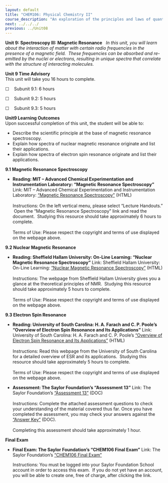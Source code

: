 ```yaml
---
layout: default
title: "CHEM106: Physical Chemistry II"
course_description: "An exploration of the principles and laws of quantum mechanics as well as the interaction between matter and electromagnetic waves."
next: ../../../
previous: ../Unit08
---
```

**Unit 9: Spectroscopy III: Magnetic Resonance** <span id="9"></span> 
*In this unit, you will learn about the interaction of matter with
certain radio frequencies in the presence of a magnetic field.  These
frequencies can be absorbed and re-emitted by the nuclei or electrons,
resulting in unique spectra that correlate with the structure of
interacting molecules.*

**Unit 9 Time Advisory**  
This unit will take you 16 hours to complete.  
  
 ☐    Subunit 9.1: 6 hours  
  
 ☐    Subunit 9.2: 5 hours  
  
 ☐    Subunit 9.3: 5 hours

**Unit9 Learning Outcomes**  
Upon successful completion of this unit, the student will be able to:
-   Describe the scientific principle at the base of magnetic resonance
    spectroscopy.
-   Explain how spectra of nuclear magnetic resonance originate and list
    their applications.
-   Explain how spectra of electron spin resonance originate and list
    their applications.

**9.1 Magnetic Resonance Spectroscopy** <span id="9.1"></span> 
-   **Reading: MIT – Advanced Chemical Experimentation and
    Instrumentation Laboratory: “Magnetic Resonance Spectroscopy”**
    Link: MIT – Advanced Chemical Experimentation and Instrumentation
    Laboratory: [“Magnetic Resonance
    Spectroscopy”](http://web.mit.edu/5.33/www/) (HTML)  
        
     Instructions: On the left vertical menu, please select “Lecture
    Handouts.”  Open the “Magnetic Resonance Spectroscopy” link and read
    the document.  Studying this resource should take approximately 6
    hours to complete.  
        
     Terms of Use: Please respect the copyright and terms of use
    displayed on the webpage above.

**9.2 Nuclear Magnetic Resonance** <span id="9.2"></span> 
-   **Reading: Sheffield Hallam University: On-Line Learning: “Nuclear
    Magnetic Resonance Spectroscopy”**
    Link: Sheffield Hallam University: On-Line Learning: [“Nuclear
    Magnetic Resonance
    Spectroscopy”](http://teaching.shu.ac.uk/hwb/chemistry/tutorials/molspec/nmr1.htm)
    (HTML)  
        
     Instructions: The webpage from Sheffield Hallam University gives
    you a glance at the theoretical principles of NMR.  Studying this
    resource should take approximately 5 hours to complete.  
        
     Terms of Use: Please respect the copyright and terms of use
    displayed on the webpage above.

**9.3 Electron Spin Resonance** <span id="9.3"></span> 
-   **Reading: University of South Carolina: H. A. Farach and C. P.
    Poole’s “Overview of Electron Spin Resonance and Its Applications”**
    Link: University of South Carolina: H. A. Farach and C. P. Poole’s
    [“Overview of Electron Spin Resonance and Its
    Applications”](http://www.uottawa.ca/publications/interscientia/inter.2/spin.html) (HTML)  
        
     Instructions: Read this webpage from the University of South
    Carolina for a detailed overview of ESR and its applications. 
    Studying this resource should take approximately 5 hours to
    complete.  
        
     Terms of Use: Please respect the copyright and terms of use
    displayed on the webpage above.

-   **Assessment: The Saylor Foundation’s “Assessment 13”**
    Link: The Saylor Foundation’s [“Assessment
    13”](https://resources.saylor.org/wwwresources/archived/site/wp-content/uploads/2014/02/CHEM106-Assessment13-FINAL.docx)
    (DOC)  
        
     Instructions: Complete the attached assessment questions to check
    your understanding of the material covered thus far. Once you have
    completed the assessment, you may check your answers against the
    [“Answer
    Key”](https://resources.saylor.org/wwwresources/archived/site/wp-content/uploads/2014/02/CHEM106-Assessment13-AnswerKey-FINAL.docx)
    (DOC).  
        
     Completing this assessment should take approximately 1 hour.

**Final Exam** <span id="10"></span> 
-   **Final Exam: The Saylor Foundation’s “CHEM106 Final Exam”**
    Link: The Saylor Foundation’s [“CHEM106 Final
    Exam”](http://school.saylor.org/mod/quiz/view.php?id=1901)  
      
     Instructions: You must be logged into your Saylor Foundation School
    account in order to access this exam.  If you do not yet have an
    account, you will be able to create one, free of charge, after
    clicking the link. 


